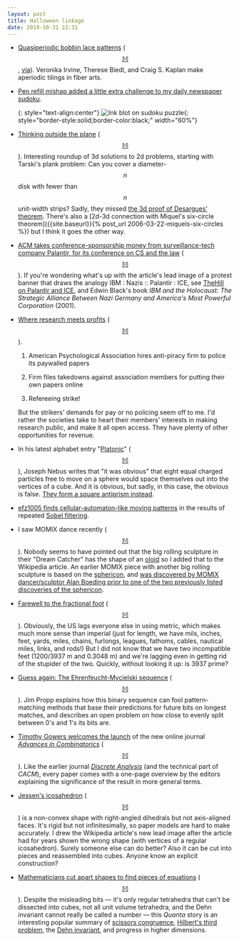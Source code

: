 ```yaml
---
layout: post
title: Halloween linkage
date: 2019-10-31 22:31
---
```

* [Quasiperiodic bobbin lace patterns](https://arxiv.org/abs/1910.07935) ([$$\mathbb{M}$$](https://mathstodon.xyz/@11011110/102987125919505994), [via](https://twitter.com/bit_player/status/1185356703065354240)). Veronika Irvine, Therese Biedl, and Craig S. Kaplan make aperiodic tilings in fiber arts.

* [Pen refill mishap added a little extra challenge to my daily newspaper sudoku](https://mathstodon.xyz/@11011110/102990451172061906).

  {: style="text-align:center"}
![Ink blot on sudoku puzzle]({{site.baseurl}}/assets/2019/refill-mishap.jpg){: style="border-style:solid;border-color:black;" width="60%"}

* [Thinking outside the plane](https://www.metafilter.com/183649/Thinking-Outside-the-Plane) ([$$\mathbb{M}$$](https://mathstodon.xyz/@11011110/103004338061916266)). Interesting roundup of 3d solutions to 2d problems, starting with Tarski's plank problem: Can you cover a diameter-$$n$$ disk with fewer than $$n$$ unit-width strips? Sadly, they missed [the 3d proof of Desargues' theorem](https://en.wikipedia.org/wiki/Desargues%27s_theorem#Three-dimensional_proof). There's also a [2d-3d connection with Miquel's six-circle theorem]({{site.baseurl}}{% post_url 2006-03-22-miquels-six-circles %}) but I think it goes the other way.

* [ACM takes conference-sponsorship money from surveillance-tech company Palantir, for its conference on CS and the law](https://boingboing.net/2019/10/22/no-tech-for-ice.html) ([$$\mathbb{M}$$](https://mathstodon.xyz/@11011110/103009469247627504)). If you're wondering what's up with the article's lead image of a protest banner that draws the analogy IBM : Nazis :: Palantir : ICE, see [TheHill on Palantir and ICE](https://thehill.com/policy/technology/458170-ice-renews-contract-with-palantir), and Edwin Black's book _IBM and the Holocaust: The Strategic Alliance Between Nazi Germany and America's Most Powerful Corporation_ (2001).

* [Where research meets profits](https://www.insidehighered.com/news/2019/10/23/what-happened-when-professor-was-accused-sharing-his-own-work-his-website) ([$$\mathbb{M}$$](https://mathstodon.xyz/@11011110/103015566207491138)).

  1. American Psychological Association hires anti-piracy firm to police its paywalled papers

  2. Firm files takedowns against association members for putting their own papers online

  3. Refereeing strike!

  But the strikers' demands for pay or no policing seem off to me. I'd rather the societies take to heart their members' interests in making research public, and make it all open access. They have plenty of other opportunities for revenue.

* In his latest alphabet entry "[Platonic](https://nebusresearch.wordpress.com/2019/10/24/my-2019-mathematics-a-to-z-platonic/)" ([$$\mathbb{M}$$](https://mathstodon.xyz/@11011110/103021223105504570)), Joseph Nebus writes that "it was obvious" that eight equal charged particles free to move on a sphere would space themselves out into the vertices of a cube. And it is obvious, but sadly, in this case, the obvious is false. [They form a square antiprism instead](https://en.wikipedia.org/wiki/Thomson_problem).

* [efz1005 finds cellular-automaton-like moving patterns](https://mathstodon.xyz/@efz1005/103019409025942829) in the results of repeated [Sobel filtering](https://en.wikipedia.org/wiki/Sobel_operator).

* I saw MOMIX dance recently ([$$\mathbb{M}$$](https://mathstodon.xyz/@11011110/103029975706697274)). Nobody seems to have pointed out that the big rolling sculpture in their "Dream Catcher" has the shape of an [oloid](https://en.wikipedia.org/wiki/Oloid) so I added that to the Wikipedia article. An earlier MOMIX piece with another big rolling sculpture is based on the [sphericon](https://en.wikipedia.org/wiki/Sphericon), and [was discovered by MOMIX dancer/sculptor Alan Boeding prior to one of the two previously listed discoveries of the sphericon](https://www.csmonitor.com/1988/0427/ualan.html).

* [Farewell to the fractional foot](https://blogs.scientificamerican.com/roots-of-unity/farewell-to-the-fractional-foot/) ([$$\mathbb{M}$$](https://mathstodon.xyz/@11011110/103037449957835028)). Obviously, the US lags everyone else in using metric, which makes much more sense than imperial (just for length, we have mils, inches, feet, yards, miles, chains, furlongs, leagues, fathoms, cables, nautical miles, links, and rods!) But I did not know that we have two incompatible feet (1200/3937 m and 0.3048 m) and we're lagging even in getting rid of the stupider of the two. Quickly, without looking it up: is 3937 prime?

* [Guess again: The Ehrenfeucht-Mycielski sequence](https://mathenchant.wordpress.com/2019/10/16/guess-again-the-ehrenfeucht-mycielski-sequence/) ([$$\mathbb{M}$$](https://mathstodon.xyz/@11011110/103043946615009587)). Jim Propp explains how this binary sequence can fool pattern-matching methods that base their predictions for future bits on longest matches, and describes an open problem on how close to evenly split between 0's and 1's its bits are.

* [Timothy Gowers welcomes the launch](https://gowers.wordpress.com/2019/10/30/advances-in-combinatorics-fully-launched/) of the new online journal [_Advances in Combinatorics_](https://www.advancesincombinatorics.com) ([$$\mathbb{M}$$](https://mathstodon.xyz/@11011110/103052545397311834)). Like the earlier journal [_Discrete Analysis_](https://discreteanalysisjournal.com) (and the technical part of _CACM_), every paper comes with a one-page overview by the editors explaining the significance of the result in more general terms.

* [Jessen's icosahedron](https://en.wikipedia.org/wiki/Jessen%27s_icosahedron) ([$$\mathbb{M}$$](https://mathstodon.xyz/@11011110/103055395934306081)) is a non-convex shape with right-angled dihedrals but not axis-aligned faces. It's rigid but not infinitesimally, so paper models are hard to make accurately. I drew the Wikipedia article's new lead image after the article had for years shown the wrong shape (with vertices of a regular icosahedron). Surely someone else can do better? Also it can be cut into pieces and reassembled into cubes. Anyone know an explicit construction?

* [Mathematicians cut apart shapes to find pieces of equations](https://www.quantamagazine.org/mathematicians-cut-apart-shapes-to-find-pieces-of-equations-20191031/) ([$$\mathbb{M}$$](https://mathstodon.xyz/@11011110/103058080604687106)). Despite the misleading bits — it's only regular tetrahedra that can't be dissected into cubes, not all unit volume tetrahedra, and the Dehn invariant cannot really be called a number — this _Quanta_ story is an interesting popular summary of [scissors congruence](https://en.wikipedia.org/wiki/Wallace–Bolyai–Gerwien_theorem), [Hilbert's third problem](https://en.wikipedia.org/wiki/Hilbert%27s_third_problem), the [Dehn invariant](https://en.wikipedia.org/wiki/Dehn_invariant), and progress in higher dimensions.
